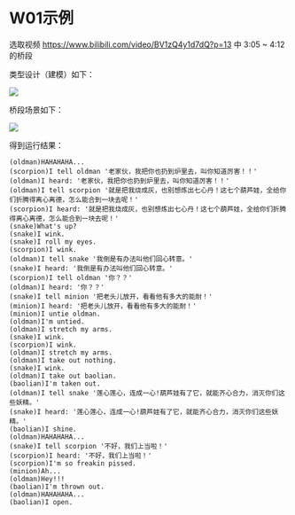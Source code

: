 # W01示例

选取视频 https://www.bilibili.com/video/BV1zQ4y1d7dQ?p=13 中 3:05 ~ 4:12 的桥段

类型设计（建模）如下：

![](http://www.plantuml.com/plantuml/proxy?cache=no&src=https://raw.githubusercontent.com/Roc136/jwork-2021/master/W01/王鹏-191220112/uml/characters.pu)


桥段场景如下：

![](http://www.plantuml.com/plantuml/proxy?cache=no&src=https://raw.githubusercontent.com/Roc136/jwork-2021/master/W01/王鹏-191220112/uml/timeline.pu)

得到运行结果：

```
(oldman)HAHAHAHA... 
(scorpion)I tell oldman '老家伙，我把你也扔到炉里去，叫你知道厉害！！'
(oldman)I heard: '老家伙，我把你也扔到炉里去，叫你知道厉害！！'
(oldman)I tell scorpion '就是把我烧成灰，也别想炼出七心丹！这七个葫芦娃，全给你们折腾得离心离德，怎么能合到一块去呢！'
(scorpion)I heard: '就是把我烧成灰，也别想炼出七心丹！这七个葫芦娃，全给你们折腾得离心离德，怎么能合到一块去呢！'
(snake)What's up?
(snake)I wink.
(snake)I roll my eyes.
(scorpion)I wink.
(oldman)I tell snake '我倒是有办法叫他们回心转意。'
(snake)I heard: '我倒是有办法叫他们回心转意。'
(scorpion)I tell oldman '你？？'
(oldman)I heard: '你？？'
(snake)I tell minion '把老头儿放开，看看他有多大的能耐！'
(minion)I heard: '把老头儿放开，看看他有多大的能耐！'
(minion)I untie oldman.
(oldman)I'm untied.
(oldman)I stretch my arms.
(snake)I wink.
(scorpion)I wink.
(oldman)I stretch my arms.
(oldman)I take out nothing.
(snake)I wink.
(oldman)I take out baolian.
(baolian)I'm taken out. 
(oldman)I tell snake '莲心莲心，连成一心!葫芦娃有了它，就能齐心合力，消灭你们这些妖精。'
(snake)I heard: '莲心莲心，连成一心!葫芦娃有了它，就能齐心合力，消灭你们这些妖精。'
(baolian)I shine.
(oldman)HAHAHAHA...
(snake)I tell scorpion '不好，我们上当啦！'
(scorpion)I heard: '不好，我们上当啦！'
(scorpion)I'm so freakin pissed.
(minion)Ah...
(oldman)Hey!!!
(baolian)I'm thrown out.
(oldman)HAHAHAHA...
(baolian)I open.
```